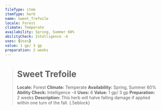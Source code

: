 ```yaml
---
fileType: item
itemType: herb
name: Sweet_Trefoile
locale: Forest
climate: Temperate
availability: Spring, Summer 60%
abilityCheck: Intelligence -4
uses: {Uses}
value: 1 gp/ 3 gp
preparation: 2 weeks
---
```

>#  Sweet Trefoile
>
> **Locale:** Forest
> **Climate:** Temperate
> **Availability:** Spring, Summer 60%
> **Ability Check:** Intelligence -4
> **Uses:** 6
> **Value:** 1 gp/ 3 gp
> **Preparation:** 2 weeks
> **Description:** This herb will halve falling damage if applied within one turn of the fall.
{.5eblock}

